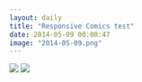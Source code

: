 ```yaml
---
layout: daily
title: "Responsive Comics test"
date: 2014-05-09 00:00:47
image: "2014-05-09.png"
---
```

<img class="landscape" src="{{ site.url }}/comics/2014-05-09.png" border="0" />
<img class="portrait" src="{{ site.url }}/comics/2014-05-09v.png" border="0" />
